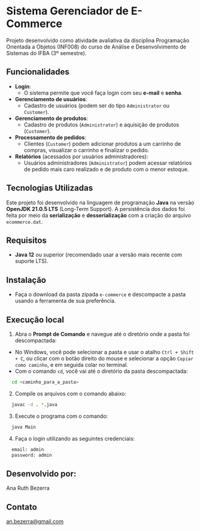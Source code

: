 
# Sistema Gerenciador de E-Commerce 

Projeto desenvolvido como atividade avaliativa da disciplina Programação Orientada a Objetos (INF008) do curso de Análise e Desenvolvimento de Sistemas do IFBA (3º semestre).




## Funcionalidades

- **Login**:
    - O sistema permite que você faça login com seu **e-mail** e **senha**.
- **Gerenciamento de usuários**:
    - Cadastro de usuários (podem ser do tipo `Administrator` ou `Customer`).
- **Gerenciamento de produtos**:
    - Cadastro de produtos (`Administrator`) e aquisição de produtos (`Customer`).
- **Processamento de pedidos**:
    - Clientes (`Customer`) podem adicionar produtos a um carrinho de compras, visualizar o carrinho e finalizar o pedido. 
- **Relatórios** (acessados por usuários administradores):
    - Usuários administradores (`Administrator`) podem acessar relatórios de pedido mais caro realizado e de produto com o menor estoque.




## Tecnologias Utilizadas

Este projeto foi desenvolvido na linguagem de programação **Java** na versão **OpenJDK 21.0.5 LTS** (Long-Term Support). A persistência dos dados foi feita por meio da **serialização** e **desserialização** com a criação do arquivo `ecommerce.dat`.

## Requisitos

- **Java 12** ou superior (recomendado usar a versão mais recente com suporte LTS).
## Instalação

- Faça o download da pasta zipada `e-commerce` e descompacte a pasta usando a ferramenta de sua preferência.
## Execução local

1. Abra o **Prompt de Comando** e navegue até o diretório onde a pasta foi descompactada:
- No Windows, você pode selecionar a pasta e usar o atalho `Ctrl + Shift + C`, ou clicar com o botão direito do mouse e selecionar a opção `Copiar como caminho`, e em seguida colar no terminal.
- Com o comando `cd`, você vai até o diretório da pasta descompactada:  
```bash
  cd <caminho_para_a_pasta>
```
2. Compile os arquivos com o comando abaixo:
```bash
  javac -d . *.java
```
3. Execute o programa com o comando:
```bash
  java Main
```
4. Faça o login utilizando as seguintes credenciais:
```bash
  email: admin
  password: admin
```

## Desenvolvido por:
  Ana Ruth Bezerra

## Contato

  an.bezerra@gmail.com

